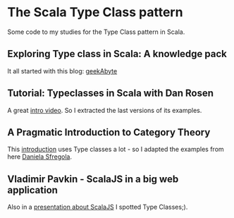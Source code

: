 # The Scala Type Class pattern
Some code to my studies for the Type Class pattern in Scala.

## Exploring Type class in Scala: A knowledge pack
It all started with this blog: [geekAbyte](http://www.geekabyte.io/2017/11/exploring-typeclass-in-scala-knowledge.html)

## Tutorial: Typeclasses in Scala with Dan Rosen
A great [intro video](https://www.youtube.com/watch?v=sVMES4RZF-8). 
So I extracted the last versions of its examples.

## A Pragmatic Introduction to Category Theory
This [introduction](https://www.youtube.com/watch?v=Ss149MsZluI) uses Type classes a lot - so I adapted the examples
from here [Daniela Sfregola](https://github.com/DanielaSfregola/tutorial-cat).

## Vladimir Pavkin - ScalaJS in a big web application
Also in a [presentation about ScalaJS](https://www.youtube.com/watch?v=FJr-fxlpUC8) I spotted Type Classes;).